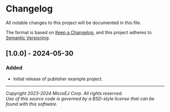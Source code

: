# Changelog

All notable changes to this project will be documented in this file.

The format is based on [Keep a Changelog](https://keepachangelog.com/en/1.0.0/),
and this project adheres to [Semantic Versioning](https://semver.org/spec/v2.0.0.html).

## [1.0.0] - 2024-05-30

### Added

 - Initial release of publisher example project.

---  
_Copyright 2023-2024 MicroEJ Corp. All rights reserved._  
_Use of this source code is governed by a BSD-style license that can be found with this software._  